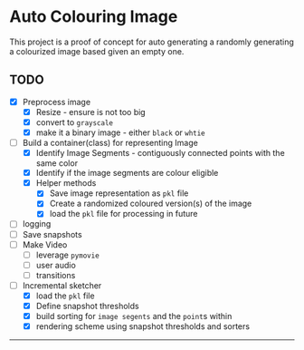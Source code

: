 # Auto Colouring Image

This project is a proof of concept for auto generating a randomly generating a colourized image based given an empty one.


## TODO
 - [x] Preprocess image
	 - [x] Resize - ensure is not too big
	 - [x] convert to `grayscale`
	 - [x] make it a binary image - either `black` or `whtie`
 - [ ] Build a container(class) for representing Image
	 - [x] Identify Image Segments - contiguously connected points with the same color
	 - [x] Identify if the image segments are colour eligible
	 - [x] Helper methods
		 - [x] Save image representation as `pkl` file
		 - [x] Create a randomized coloured version(s) of the image
		 - [x] load the `pkl` file for processing in future
 - [ ] logging
 - [ ] Save snapshots
 - [ ] Make Video
	 - [ ] leverage `pymovie`
	 - [ ] user audio
	 - [ ] transitions
 - [ ] Incremental sketcher
	 - [x] load the `pkl` file
	 - [x] Define snapshot thresholds
	 - [x] build sorting for `image segents` and the `point`s within
	 - [x] rendering scheme using snapshot thresholds and sorters

----------
